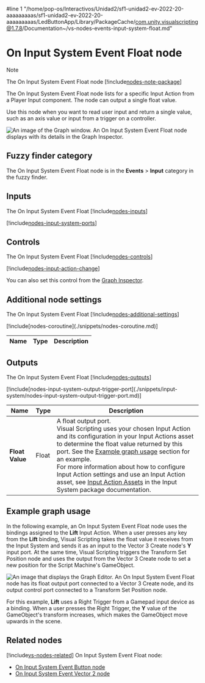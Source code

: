 #line 1 "/home/pop-os/Interactivos/Unidad2/sf1-unidad2-ev-2022-20-aaaaaaaaas/sf1-unidad2-ev-2022-20-aaaaaaaaas/LedButtonApp/Library/PackageCache/com.unity.visualscripting@1.7.8/Documentation~/vs-nodes-events-input-system-float.md"
# On Input System Event Float node

> [!NOTE]
> The On Input System Event Float node [!include[nodes-note-package](./snippets/input-system/nodes-note-package.md)]

The On Input System Event Float node lists for a specific Input Action from a Player Input component. The node can output a single float value. 

Use this node when you want to read user input and return a single value, such as an axis value or input from a trigger on a controller.

![An image of the Graph window. An On Input System Event Float node displays with its details in the Graph Inspector.](images/vs-on-input-system-event-float-node.png) 

## Fuzzy finder category 

The On Input System Event Float node is in the **Events** &gt; **Input** category in the fuzzy finder.


## Inputs 

The On Input System Event Float [!include[nodes-inputs](./snippets/nodes-inputs.md)]

[!include[nodes-input-system-ports](./snippets/input-system/nodes-input-system-ports.md)]

## Controls

The On Input System Event Float [!include[nodes-controls](./snippets/nodes-controls.md)]

[!include[nodes-input-action-change](./snippets/input-system/nodes-input-action-change.md)]

You can also set this control from the [Graph Inspector](vs-interface-overview.md#the-graph-inspector).

## Additional node settings 

The On Input System Event Float [!include[nodes-additional-settings](./snippets/nodes-additional-settings.md)]

<table>
<thead>
<tr>
<th><strong>Name</strong></th>
<th><strong>Type</strong></th>
<th><strong>Description</strong></th>
</tr>
</thead>
<tbody>
[!include[nodes-coroutine](./snippets/nodes-coroutine.md)]
</tbody>
</table>

## Outputs 

The On Input System Event Float [!include[nodes-outputs](./snippets/nodes-outputs.md)]

<table>
<thead>
<tr>
<th><strong>Name</strong></th>
<th><strong>Type</strong></th>
<th><strong>Description</strong></th>
</tr>
</thead>
<tbody>
[!include[nodes-input-system-output-trigger-port](./snippets/input-system/nodes-input-system-output-trigger-port.md)]
<tr>
<td><strong>Float Value</strong></td>
<td>Float</td>
<td>A float output port. <br/>Visual Scripting uses your chosen Input Action and its configuration in your Input Actions asset to determine the float value returned by this port. See the <a href="#example-graph-usage">Example graph usage</a> section for an example. <br/>For more information about how to configure Input Action settings and use an Input Action asset, see <a href="(https://docs.unity3d.com/Packages/com.unity.inputsystem@latest/index.html?subfolder=/manual/ActionAssets.html)">Input Action Assets</a> in the Input System package documentation.</td>
</tr>
</tbody>
</table>

## Example graph usage 

In the following example, an On Input System Event Float node uses the bindings assigned to the **Lift** Input Action. When a user presses any key from the **Lift** binding, Visual Scripting takes the float value it receives from the Input System and sends it as an input to the Vector 3 Create node's **Y** input port. At the same time, Visual Scripting triggers the Transform Set Position node and uses the output from the Vector 3 Create node to set a new position for the Script Machine's GameObject.

![An image that displays the Graph Editor. An On Input System Event Float node has its float output port connected to a Vector 3 Create node, and its output control port connected to a Transform Set Position node.](images/vs-on-input-system-event-float-node-example.png)

For this example, **Lift** uses a Right Trigger from a Gamepad input device as a binding. When a user presses the Right Trigger, the **Y** value of the GameObject's transform increases, which makes the GameObject move upwards in the scene. 


## Related nodes 

[!include[vs-nodes-related](./snippets/nodes-related.md)] On Input System Event Float node:

- [On Input System Event Button node](vs-nodes-events-input-system-button.md)
- [On Input System Event Vector 2 node](vs-nodes-events-input-system-vector2.md)